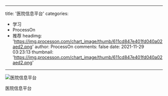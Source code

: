 
---
title: '医院信息平台'
categories: 
 - 学习
 - ProcessOn
 - 推荐
headimg: 'https://img.processon.com/chart_image/thumb/611cd847e401fd040a02aed2.png'
author: ProcessOn
comments: false
date: 2021-11-29 03:23:13
thumbnail: 'https://img.processon.com/chart_image/thumb/611cd847e401fd040a02aed2.png'
---

<div>   
<img class="thumb" alt="医院信息平台" src="https://img.processon.com/chart_image/thumb/611cd847e401fd040a02aed2.png" referrerpolicy="no-referrer">
<p>医院信息平台</p>  
</div>
            